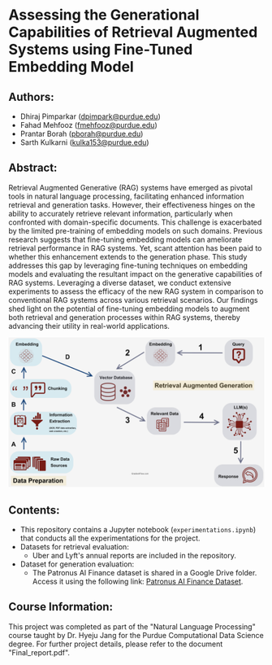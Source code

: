 # Assessing the Generational Capabilities of Retrieval Augmented Systems using Fine-Tuned Embedding Model

## Authors:
- Dhiraj Pimparkar (dpimpark@purdue.edu)
- Fahad Mehfooz (fmehfooz@purdue.edu)
- Prantar Borah (pborah@purdue.edu)
- Sarth Kulkarni (kulka153@purdue.edu)

## Abstract:
Retrieval Augmented Generative (RAG) systems have emerged as pivotal tools in natural language processing, facilitating enhanced information retrieval and generation tasks. However, their effectiveness hinges on the ability to accurately retrieve relevant information, particularly when confronted with domain-specific documents. This challenge is exacerbated by the limited pre-training of embedding models on such domains. Previous research suggests that fine-tuning embedding models can ameliorate retrieval performance in RAG systems. Yet, scant attention has been paid to whether this enhancement extends to the generation phase. This study addresses this gap by leveraging fine-tuning techniques on embedding models and evaluating the resultant impact on the generative capabilities of RAG systems. Leveraging a diverse dataset, we conduct extensive experiments to assess the efficacy of the new RAG system in comparison to conventional RAG systems across various retrieval scenarios. Our findings shed light on the potential of fine-tuning embedding models to augment both retrieval and generation processes within RAG systems, thereby advancing their utility in real-world applications.

![Retrieval Augmented Generation](RAG_image.png)

## Contents:
- This repository contains a Jupyter notebook (`experimentations.ipynb`) that conducts all the experimentations for the project.
- Datasets for retrieval evaluation:
  - Uber and Lyft's annual reports are included in the repository.
- Dataset for generation evaluation:
  - The Patronus AI Finance dataset is shared in a Google Drive folder. Access it using the following link: [Patronus AI Finance Dataset](https://drive.google.com/drive/folders/1-1RhBQzfagQlL9dO6qeCFJg3riodV8g1?usp=sharing).

## Course Information:
This project was completed as part of the "Natural Language Processing" course taught by Dr. Hyeju Jang for the Purdue Computational Data Science degree. For further project details, please refer to the document "Final_report.pdf".
